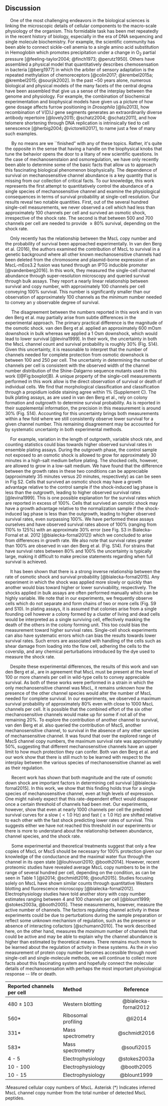 
## Discussion

&nbsp;&nbsp;&nbsp;&nbsp;One of the most challenging endeavors in the
biological sciences is linking the microscopic details of cellular components
to the macro-scale physiology of the organism. This formidable task has been
met repeatedly in the recent history of biology, especially in the era of DNA
sequencing and single molecule biochemistry. For example, the scientific
community has been able to connect sickle-cell anemia to a single amino acid
substitution in Hemoglobin which promotes precipitation under a change in
O$_2$ partial pressure [@feeling-taylor2004; @finch1973; @perutz1950]. Others
have assembled a physical model that quantitatively describes chemosensation
in bacteria [@berg1977] in which the arbiter of sensory adaptation is the
repeated methylation of chemoreceptors [@colin2017; @krembel2015a;
@krembel2015; @sourjik2002]. In the past ~50 years alone, numerous biological
and physical models of the many facets of the central dogma have been
assembled that give us a sense of the interplay between the genome and
physiology. For example, the combination of biochemical experimentation and
biophysical models have given us a picture of how gene dosage affects furrow
positioning in *Drosophila* [@liu2013], how recombination of V(D)J gene
segments generates an extraordinarily diverse antibody repertoire
[@lovely2015; @schatz2004; @schatz2011], and how telomere shortening through
DNA replication is intrinsically tied to cell senescence [@herbig2004;
@victorelli2017], to name just a few of many such examples.

&nbsp;&nbsp;&nbsp;&nbsp; By no means are we ``finished” with any of these
topics. Rather, it's quite the opposite in the sense that having a handle on
the biophysical knobs that tune the behavior opens the door to a litany of
new scientific questions. In the case of mechanosenstaion and osmoregulation,
we have only recently been able to determine some of the basic facts that
allow us to approach this fascinating biological phenomenon biophysically.
The dependence of survival on mechanosensitive channel abundance is a key
quantity that is missing from our collection of critical facts. To our
knowledge, this work represents the first attempt to quantitatively control
the abundance of a single species of mechanosensitive channel and examine the
physiological consequences in terms of survival probability at single-cell
resolution. Our results reveal two notable quantities. First, out of the
several hundred single-cell measurements, we never observed a cell which had
less than approximately 100 channels per cell and survived an osmotic shock,
irrespective of the shock rate. The second is that between 500 and 700
channels per cell are needed to provide $\geq 80\%$ survival, depending on
the shock rate.

&nbsp;&nbsp;&nbsp;&nbsp;Only recently has the relationship between the MscL
copy number and the probability of survival been approached experimentally.
In van den Berg et al. (2016), the authors examined the contribution of MscL
to survival in a genetic background where all other known mechanosensitive
channels had been deleted from the chromosome and plasmid-borne expression of
an MscL-mEos3.2 fusion was tuned through an IPTG inducible promoter
[@vandenberg2016]. In this work, they measured the single-cell channel
abundance through super-resolution microscopy and queried survival through
bulk assays. They report a nearly linear relationship between survival and
copy number, with approximately 100 channels per cell conveying 100%
survival. This number is significantly smaller than our observation of
approximately 100 channels as the *minimum* number needed to convey an  y
observable degree of survival.

&nbsp;&nbsp;&nbsp;&nbsp; The disagreement between the numbers reported in
this work and in van den Berg et al. may partially arise from subtle
differences in the experimental approach. The primary practical difference is
the magnitude of the osmotic shock. van den Berg et al. applied an
approximately 600 mOsm downshock in bulk whereas we applied a 1 Osm
downshock, which would lead to lower survival [@levina1999]. In their work, the uncertainty
in both the MscL channel count and survival probability is roughly 30% (Fig.
S14). Given this uncertainty, it is reasonable to interpret that the number of
channels needed for complete protection from osmotic downshock is between 100
and 250 per cell. The uncertainty in determining the number of channels per cell is
consistent with the observed width of the channel number distribution of the
Shine-Dalgarno sequence mutants used in this work ([@Fig:boxplot]B). A unique
property of the single-cell measurements performed in this work allow is the
direct observation of survival or death of individual cells. We find that morphological classification and classification through a propidium iodide staining agree within 1% (Supplement C). The bulk plating assays, as are used in van den Berg et
al., rely on colony formation and outgrowth to determine survival
probability. As is reported in their supplemental information, the precision
in this measurement is around 30% (Fig. S14). Accounting for this uncertainty
brings both measurements within a few fold where we still consistently
observe lower survival for a given channel number. This remaining
disagreement may be accounted for by systematic uncertainty in both
experimental methods.

&nbsp;&nbsp;&nbsp;&nbsp;For example, variation in the length
of outgrowth, variable shock rate, and counting statistics could bias towards
higher observed survival rates in ensemble plating assays. During the
outgrowth phase, the control sample not exposed to an osmotic shock is
allowed to grow for approximately 30 minutes in a high-salt medium before
plating. The shocked cells, however, are allowed to grow in a low-salt
medium. We have found that the difference between the growth rates in these
two conditions can be appreciable (approximately 35 minutes versus 20
minutes, respectively) as can be seen in Fig S2. Cells that survived an
osmotic shock may have a growth advantage relative to the control sample if
the shock-induced lag phase is less than the outgrowth, leading to higher
observed survival rates [@levina1999]. This is one possible explanation for
the survival rates which are reported in excess of 100%. Cells that survived
an osmotic shock may have a growth advantage relative to the normalization
sample if the shock-induced lag phase is less than the outgrowth, leading to
higher observed survival rates, even surpassing 100%.  We have performed these 
assays ourselves and have observed survival rates 
above of 100% (ranging from 110% to 125%) with an approximate 30% error (see Fig. S3 in Bialecka-Fornal
et al. 2012 [@bialecka-fornal2012]) which we concluded to arise from
differences in growth rate. We also note that survival rates greater than
100% are observed in van den Berg et al. (Fig. S14). For strains that have
survival rates between 80% and 100% the uncertainty is typically large,
making it difficult to make precise statements regarding when full survival
is achieved.
 
&nbsp;&nbsp;&nbsp;&nbsp;It has been shown that there is a strong inverse relationship between the rate
of osmotic shock and survival probability [@bialecka-fornal2015]. Any
experiment in which the shock was applied more slowly or quickly than another
would bias toward higher or lower survivability, respectively. The shocks
applied in bulk assays are often performed manually which can be highly variable. We note that in our experiments, we
frequently observe cells which do not separate and form chains of two or
more cells (Fig. S9 and S10). In plating assays, it is assumed that colonies
arise from a single founding cell however a colony formed by a cluster of
living and dead cells would be interpreted as a single surviving cell,
effectively masking the death of the others in the colony forming unit. This too could
bias the measurement toward higher survival rates. Single-cell shock
experiments can also have systematic errors which can bias the results
towards lower survival rates. Such errors are associated with handling of the
cells such as shear damage from loading into the flow cell, adhering the
cells to the coverslip, and any chemical perturbations introduced by the dye
used to measure the shock rate.

&nbsp;&nbsp;&nbsp;&nbsp;Despite these experimental differences, the results
of this work and van den Berg et al., are in agreement that MscL must be
present at the level of 100 or more channels per cell in wild-type cells to
convey appreciable survival. As both of these works were performed in a
strain in which the only mechanosensitive channel was MscL, it remains
unknown how the presence of the other channel species would alter the number
of MscL needed for complete survival. In our experiments, we observed a
maximum survival probability of approximately 80\% even with close to 1000
MscL channels per cell. It is possible that the combined effort of the six
other mechanosensitive channels would make up for some if not all of the
remaining 20\%. To explore the contribution of another channel to survival,
van den Berg et al. also queried the contribution of MscS, another
mechanosensitive channel, to survival in the absence of any other species of
mechansensitive channel. It was found that over the explored range of MscS
channel copy numbers, the maximum survival rate was approximately 50\%,
suggesting that different mechanosensitive channels have an upper limit to
how much protection they can confer. Both van den Berg et al. and our work
show that there is still much to be learned with respect to the interplay
between the various species of mechanosensitive channel as well as their
regulation.

&nbsp;&nbsp;&nbsp;&nbsp; Recent work has shown that both magnitude and the
rate of osmotic down shock are important factors in determining cell survival
[@bialecka-fornal2015]. In this work, we show that this finding holds true
for a single species of mechanosensitive channel, even at high levels of
expression. One might naïvely expect that this rate-dependent effect would
disappear once a certain threshold of channels had been met. Our experiments,
however, show that even at nearly 1000 channels per cell the predicted
survival curves for a slow ($< 1.0$ Hz) and fast ($\geq 1.0$ Hz) are shifted
relative to each other with the fast shock predicting lower rates of
survival. This suggests either we have not reached this threshold in our
experiments or there is more to understand about the relationship between
abundance, channel species, and the shock rate.

&nbsp;&nbsp;&nbsp;&nbsp; Some experimental and theoretical
treatments suggest that only a few copies of MscL or MscS should be necessary for
100% protection given our knowledge of the conductance and the maximal water
flux through the channel in its open state [@louhivuori2010; @booth2014].
However, recent proteomic studies have revealed average MscL copy numbers to be in the
range of several hundred per cell, depending on the condition, as can be seen
in Table 1 [@li2014; @schmidt2016; @soufi2015]. Studies focusing solely on
MscL have shown similar counts through quantitative Western blotting and
fluorescence microscopy [@bialecka-fornal2012]. Electrophysiology studies have
told another story with copy number estimates ranging between 4 and 100
channels per cell [@blount1999; @stokes2003a, @booth2005]. These
measurements, however, measure the active number of channels. The
factors regulating channel activity in these experiments could be due to
perturbations during the sample preparation or reflect some unknown mechanism
of regulation, such as the presence or absence of interacting cofactors [@schumann2010]. The work described here, on the other hand, measures the *maximum* number of channels that could be active and may be able to explain why the channel abundance is higher than estimated by theoretical means. There remains much more to be learned about the regulation of activity in these systems. As
the *in vivo* measurement of protein copy number becomes accessible through
novel single-cell and single-molecule methods, we will continue to collect
more facts about this fascinating system and hopefully connect the molecular
details of mechanosensation with perhaps the most important physiological
response -- life or death.


| Reported channels per cell | Method  | Reference |
|:---|:---|:---:|
| 480 ± 103 | Western blotting   | @bialecka-fornal2012 |
|  560\* |  Ribosomal profiling  | @li2014 |
| 331\* | Mass spectrometry  | @schmidt2016|
| 583\* | Mass spectrometry  | @soufi2015|
| 4 - 5 | Electrophysiology  | @stokes2003a|
| 10 - 100 | Electrophysiology  | @booth2005|
|10 - 15 | Electrophysiology | @blount1999|
:Measured cellular copy numbers of MscL. Asterisk (\*) Indicates
inferred MscL channel copy number from the total number of detected MscL
peptides.
